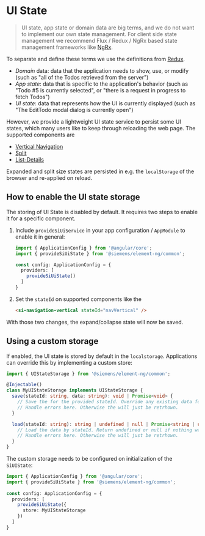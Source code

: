 # UI State

> UI state, app state or domain data are big terms, and we do not want to implement our own state management.
> For client side state management we recommend Flux / Redux / NgRx based state management frameworks
> like [NgRx](https://ngrx.io).

To separate and define these terms we use the definitions from [Redux](https://redux.js.org/usage/structuring-reducers/basic-reducer-structure#basic-state-shape).

- *Domain* data: data that the application needs to show, use, or modify (such as "all of the Todos retrieved from the server")
- *App state*: data that is specific to the application's behavior (such as "Todo #5 is currently selected", or "there is a request in progress to fetch Todos")
- *UI state*: data that represents how the UI is currently displayed (such as "The EditTodo modal dialog is currently open")

However, we provide a lightweight UI state service to persist some UI states, which many users like to keep through reloading the web page.
The supported components are

- [Vertical Navigation](../components/layout-navigation/vertical-navigation.md)
- [Split](../components/layout-navigation/split.md)
- [List-Details](../components/layout-navigation/list-details.md)

Expanded and split size states are persisted in e.g. the `localStorage` of the browser and re-applied on reload.

<si-docs-component editor="false" height="500">
  <si-docs-tab example="si-navbar-vertical/si-navbar-vertical" heading="Vertical Navigation"></si-docs-tab>
  <si-docs-tab example="si-split/si-split-mixed" heading="Split"></si-docs-tab>
  <si-docs-tab example="si-list-details/si-list-details" heading="List-Details"></si-docs-tab>
</si-docs-component>

## How to enable the UI state storage

The storing of UI State is disabled by default.
It requires two steps to enable it for a specific component.

1. Include `provideSiUiService` in your app configuration / `AppModule` to enable it in general:

    ```ts
    import { ApplicationConfig } from '@angular/core';
    import { provideSiUiState } from '@siemens/element-ng/common';
    
    const config: ApplicationConfig = {
      providers: [
        provideSiUiState()
      ]
    }
    ```

2. Set the `stateId` on supported components like the

   ```html
   <si-navigation-vertical stateId="navVertical" />
   ```

With those two changes, the expand/collapse state will now be saved.

## Using a custom storage

If enabled, the UI state is stored by default in the `localstorage`.
Applications can override this by implementing a custom store:

```ts
import { UIStateStorage } from '@siemens/element-ng/common';

@Injectable()
class MyUIStateStorage implements UIStateStorage {
  save(stateId: string, data: string): void | Promise<void> {
    // Save the for the provided stateId. Override any existing data for that ID.
    // Handle errors here. Otherwise the will just be retrhown.
  }

  load(stateId: string): string | undefined | null | Promise<string | undefined | null> {
    // Load the data by stateId. Return undefined or null if nothing was stored previously. 
    // Handle errors here. Otherwise the will just be retrhown.
  }
}
```

The custom storage needs to be configured on initialization of the `SiUIState`:

```ts
import { ApplicationConfig } from '@angular/core';
import { provideSiUiState } from '@siemens/element-ng/common';
    
const config: ApplicationConfig = { 
  providers: [
    provideSiUiState({
      store: MyUIStateStorage
    })
  ]
}
```

<si-docs-type name="provideSiUiStateService"></si-docs-api>

<si-docs-types></si-docs-types>
